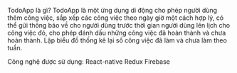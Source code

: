 TodoApp là gì?
TodoApp là một ứng dụng di động cho phép người dùng thêm công việc, sắp xếp các công việc theo ngày giờ một cách hợp lý, có thể gửi thông báo về cho người dùng trước thời gian người dùng lên lịch cho công việc đó, cho phép đánh dấu những công việc đã hoàn thành và chưa hoàn thành. Lập biểu đồ thống kê lại số công việc đã làm và chưa làm theo tuần.

Công nghệ được sử dụng:
React-native
Redux
Firebase
